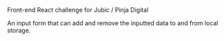 Front-end React challenge for Jubic / Pinja Digital

An input form that can add and remove the inputted data to and from local storage.
